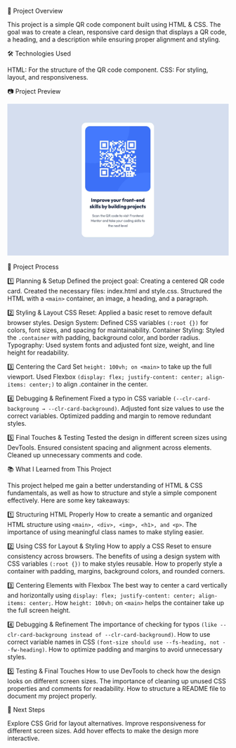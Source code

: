 📌 Project Overview

This project is a simple QR code component built using HTML & CSS. The goal was to create a clean, responsive card design that displays a QR code, a heading, and a description while ensuring proper alignment and styling.

🛠 Technologies Used

HTML: For the structure of the QR code component.
CSS: For styling, layout, and responsiveness.

📷 Project Preview

![](./photos/Screenshot.jpg)

🎯 Project Process

1️⃣ Planning & Setup
Defined the project goal: Creating a centered QR code card.
Created the necessary files: index.html and style.css.
Structured the HTML with a `<main>` container, an image, a heading, and a paragraph.

2️⃣ Styling & Layout
CSS Reset: Applied a basic reset to remove default browser styles.
Design System: Defined CSS variables `(:root {})` for colors, font sizes, and spacing for maintainability.
Container Styling: Styled the `.container` with padding, background color, and border radius.
Typography: Used system fonts and adjusted font size, weight, and line height for readability.

3️⃣ Centering the Card
Set `height: 100vh; on <main>` to take up the full viewport.
Used Flexbox `(display: flex; justify-content: center; align-items: center;)` to align .container in the center.

4️⃣ Debugging & Refinement
Fixed a typo in CSS variable `(--clr-card-backgroung → --clr-card-background)`.
Adjusted font size values to use the correct variables.
Optimized padding and margin to remove redundant styles.

5️⃣ Final Touches & Testing
Tested the design in different screen sizes using DevTools.
Ensured consistent spacing and alignment across elements.
Cleaned up unnecessary comments and code.

📚 What I Learned from This Project

This project helped me gain a better understanding of HTML & CSS fundamentals, as well as how to structure and style a simple component effectively. Here are some key takeaways:

1️⃣ Structuring HTML Properly
How to create a semantic and organized HTML structure using `<main>, <div>, <img>, <h1>, and <p>`.
The importance of using meaningful class names to make styling easier.

2️⃣ Using CSS for Layout & Styling
How to apply a CSS Reset to ensure consistency across browsers.
The benefits of using a design system with CSS variables `(:root {})` to make styles reusable.
How to properly style a container with padding, margins, background colors, and rounded corners.

3️⃣ Centering Elements with Flexbox
The best way to center a card vertically and horizontally using `display: flex; justify-content: center; align-items: center;`.
How `height: 100vh;` on `<main>` helps the container take up the full screen height.

4️⃣ Debugging & Refinement
The importance of checking for typos `(like --clr-card-backgroung instead of --clr-card-background)`.
How to use correct variable names in CSS `(font-size should use --fs-heading, not --fw-heading)`.
How to optimize padding and margins to avoid unnecessary styles.

5️⃣ Testing & Final Touches
How to use DevTools to check how the design looks on different screen sizes.
The importance of cleaning up unused CSS properties and comments for readability.
How to structure a README file to document my project properly.

🚀 Next Steps

Explore CSS Grid for layout alternatives.
Improve responsiveness for different screen sizes.
Add hover effects to make the design more interactive.
